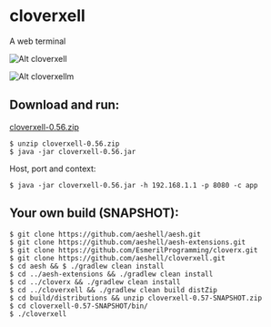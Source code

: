 cloverxell
==========

A web terminal

![Alt cloverxell](https://raw.githubusercontent.com/aeshell/cloverxell/master/cloverxell.png)


![Alt cloverxellm](https://raw.githubusercontent.com/aeshell/cloverxell/master/cloverxellm.png)


Download and run:
-----------------

[cloverxell-0.56.zip](https://github.com/aeshell/cloverxell/releases/download/0.56/cloverxell-0.56.zip)


```
$ unzip cloverxell-0.56.zip 
$ java -jar cloverxell-0.56.jar 
```

Host, port and context:

```shell
$ java -jar cloverxell-0.56.jar -h 192.168.1.1 -p 8080 -c app
```


Your own build (SNAPSHOT):
--------------------------

```
$ git clone https://github.com/aeshell/aesh.git
$ git clone https://github.com/aeshell/aesh-extensions.git
$ git clone https://github.com/EsmerilProgramming/cloverx.git
$ git clone https://github.com/aeshell/cloverxell.git
$ cd aesh && $ ./gradlew clean install
$ cd ../aesh-extensions && ./gradlew clean install
$ cd ../cloverx && ./gradlew clean install
$ cd ../cloverxell && ./gradlew clean build distZip
$ cd build/distributions && unzip cloverxell-0.57-SNAPSHOT.zip
$ cd cloverxell-0.57-SNAPSHOT/bin/
$ ./cloverxell
```

